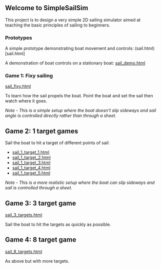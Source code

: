 ## Welcome to SimpleSailSim

This project is to design a very simple 2D sailing simulator aimed at teaching the basic principles of sailing to beginners.

### Prototypes

A simple prototype demonstrating boat movement and controls: (sail.html)[sail.html]

A demonstration of boat controls on a stationary boat: [sail_demo.html](sail_demo.html)

### Game 1: Fixy sailing

[sail_fixy.html](sail_fixy.html)

To learn how the sail propels the boat. Point the boat and set the sail then watch where it goes.

*Note - This is a simple setup where the boat doesn't slip sideways and sail angle is controlled directly rather than through a sheet.*

## Game 2: 1 target games

Sail the boat to hit a target of different points of sail:

+ [sail_1_target_1.html](sail_1_target_1.html)
+ [sail_1_target_2.html](sail_1_target_2.html)
+ [sail_1_target_3.html](sail_1_target_3.html)
+ [sail_1_target_4.html](sail_1_target_4.html)
+ [sail_1_target_5.html](sail_1_target_5.html)

*Note - This is a more realistic setup where the boat can slip sideways and sail is controlled through a sheet.*

## Game 3: 3 target game

[sail_3_targets.html](sail_3_targets.html)

Sail the boat to hit the targets as quickly as possible.

## Game 4: 8 target game

[sail_8_targets.html](sail_8_targets.html)

As above but with more targets.
